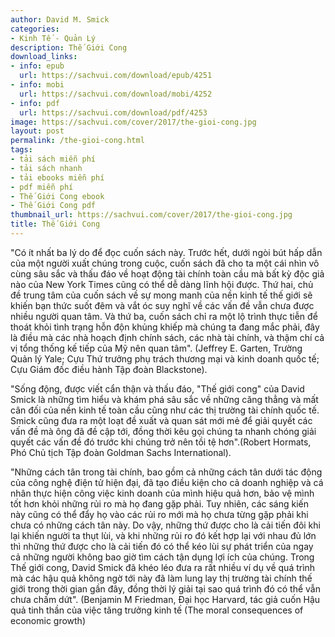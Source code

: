 ```yaml
---
author: David M. Smick
categories:
- Kinh Tế - Quản Lý
description: Thế Giới Cong
download_links:
- info: epub
  url: https://sachvui.com/download/epub/4251
- info: mobi
  url: https://sachvui.com/download/mobi/4252
- info: pdf
  url: https://sachvui.com/download/pdf/4253
image: https://sachvui.com/cover/2017/the-gioi-cong.jpg
layout: post
permalink: /the-gioi-cong.html
tags:
- tải sách miễn phí
- tải sách nhanh
- tải ebooks miễn phí
- pdf miễn phí
- Thế Giới Cong ebook
- Thế Giới Cong pdf
thumbnail_url: https://sachvui.com/cover/2017/the-gioi-cong.jpg
title: Thế Giới Cong
---
```


 <div class="item-desc text-justify"> <p>"Có ít nhất ba lý do để đọc cuốn sách này. Trước hết, dưới ngòi bút hấp dẫn của một người xuất chúng trong cuộc, cuốn sách đã cho ta một cái nhìn vô cùng sâu sắc và thấu đáo về hoạt động tài chính toàn cầu mà bất kỳ độc giả nào của New York Times cũng có thể dễ dàng lĩnh hội được. Thứ hai, chủ đề trung tâm của cuốn sách về sự mong manh của nền kinh tế thế giới sẽ khiến bạn thức suốt đêm và vắt óc suy nghĩ về các vấn đề vẫn chưa được nhiều người quan tâm. Và thứ ba, cuốn sách chỉ ra một lộ trình thực tiễn để thoát khỏi tình trạng hỗn độn khủng khiếp mà chúng ta đang mắc phải, đây là điều mà các nhà hoạch định chính sách, các nhà tài chính, và thậm chí cả vị tổng thống kế tiếp của Mỹ nên quan tâm". (Jeffrey E. Garten, Trường Quản lý Yale; Cựu Thứ trưởng phụ trách thương mại và kinh doanh quốc tế; Cựu Giám đốc điều hành Tập đoàn Blackstone).</p><p>"Sống động, được viết cẩn thận và thấu đáo, "Thế giới cong" của David Smick là những tìm hiểu và khám phá sâu sắc về những căng thẳng và mất cân đối của nền kinh tế toàn cầu cũng như các thị trường tài chính quốc tế. Smick cũng đưa ra một loạt đề xuất và quan sát mới mẻ để giải quyết các vấn đề mà ông đã đề cập tới, đồng thời kêu gọi chúng ta nhanh chóng giải quyết các vấn đề đó trước khi chúng trở nên tồi tệ hơn".(Robert Hormats, Phó Chủ tịch Tập đoàn Goldman Sachs International).</p><p>"Những cách tân trong tài chính, bao gồm cả những cách tân dưới tác động của công nghệ điện tử hiện đại, đã tạo điều kiện cho cả doanh nghiệp và cá nhân thực hiện công việc kinh doanh của mình hiệu quả hơn, bảo vệ mình tốt hơn khỏi những rủi ro mà họ đang gặp phải. Tuy nhiên, các sáng kiến này cũng có thể đẩy họ vào các rủi ro mới mà họ chưa từng gặp phải khi chưa có những cách tân này. Do vậy, những thứ được cho là cải tiến đôi khi lại khiến người ta thụt lùi, và khi những rủi ro đó kết hợp lại với nhau đủ lớn thì những thứ được cho là cải tiến đó có thể kéo lùi sự phát triển của ngay cả những người không bao giờ tìm cách tận dụng lợi ích của chúng. Trong Thế giới cong, David Smick đã khéo léo đưa ra rất nhiều ví dụ về quá trình mà các hậu quả không ngờ tới này đã làm lung lay thị trường tài chính thế giới trong thời gian gần đây, đồng thời lý giải tại sao quá trình đó có thể vẫn chưa chấm dứt". (Benjamin M Friedman, Đại học Harvard, tác giả cuốn Hậu quả tinh thần của việc tăng trưởng kinh tế (The moral consequences of economic growth)</p> </div>